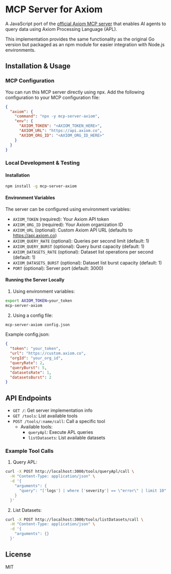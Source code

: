 # MCP Server for Axiom

A JavaScript port of the [official Axiom MCP server](https://github.com/axiomhq/mcp-server-axiom) that enables AI agents to query data using Axiom Processing Language (APL).

This implementation provides the same functionality as the original Go version but packaged as an npm module for easier integration with Node.js environments.

## Installation & Usage

### MCP Configuration

You can run this MCP server directly using npx. Add the following configuration to your MCP configuration file:

```json
{
  "axiom": {
    "command": "npx -y mcp-server-axiom",
    "env": {
      "AXIOM_TOKEN": "<AXIOM_TOKEN_HERE>",
      "AXIOM_URL": "https://api.axiom.co",
      "AXIOM_ORG_ID": "<AXIOM_ORG_ID_HERE>"
    }
  }
}
```

### Local Development & Testing

#### Installation

```bash
npm install -g mcp-server-axiom
```

#### Environment Variables

The server can be configured using environment variables:

- `AXIOM_TOKEN` (required): Your Axiom API token
- `AXIOM_ORG_ID` (required): Your Axiom organization ID
- `AXIOM_URL` (optional): Custom Axiom API URL (defaults to https://api.axiom.co)
- `AXIOM_QUERY_RATE` (optional): Queries per second limit (default: 1)
- `AXIOM_QUERY_BURST` (optional): Query burst capacity (default: 1)
- `AXIOM_DATASETS_RATE` (optional): Dataset list operations per second (default: 1)
- `AXIOM_DATASETS_BURST` (optional): Dataset list burst capacity (default: 1)
- `PORT` (optional): Server port (default: 3000)

#### Running the Server Locally

1. Using environment variables:

```bash
export AXIOM_TOKEN=your_token
mcp-server-axiom
```

2. Using a config file:

```bash
mcp-server-axiom config.json
```

Example config.json:

```json
{
  "token": "your_token",
  "url": "https://custom.axiom.co",
  "orgId": "your_org_id",
  "queryRate": 2,
  "queryBurst": 5,
  "datasetsRate": 1,
  "datasetsBurst": 2
}
```

## API Endpoints

- `GET /`: Get server implementation info
- `GET /tools`: List available tools
- `POST /tools/:name/call`: Call a specific tool
  - Available tools:
    - `queryApl`: Execute APL queries
    - `listDatasets`: List available datasets

### Example Tool Calls

1. Query APL:

```bash
curl -X POST http://localhost:3000/tools/queryApl/call \
  -H "Content-Type: application/json" \
  -d '{
    "arguments": {
      "query": "['logs'] | where ['severity'] == \"error\" | limit 10"
    }
  }'
```

2. List Datasets:

```bash
curl -X POST http://localhost:3000/tools/listDatasets/call \
  -H "Content-Type: application/json" \
  -d '{
    "arguments": {}
  }'
```

## License

MIT
